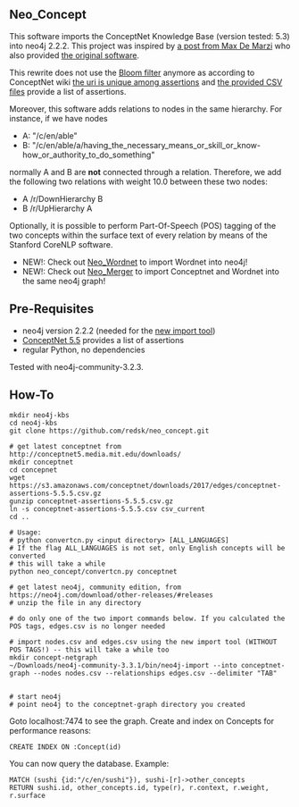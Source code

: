 Neo_Concept
-----------

This software imports the ConceptNet Knowledge Base (version tested: 5.3) into neo4j 2.2.2. 
This project was inspired by [a post from Max De Marzi](http://maxdemarzi.com/2013/05/13/knowledge-bases-in-neo4j/) who also provided [the original software](https://github.com/maxdemarzi/neo_concept).

This rewrite does not use the [Bloom filter](http://en.wikipedia.org/wiki/Bloom_filter) anymore as according to ConceptNet wiki [the uri is unique among assertions](https://github.com/commonsense/conceptnet5/wiki/Edges) and [the provided CSV files](http://conceptnet5.media.mit.edu/downloads/current/) provide a list of assertions. 

Moreover, this software adds relations to nodes in the same hierarchy. For instance, if we have nodes
- A: "/c/en/able"
- B: "/c/en/able/a/having_the_necessary_means_or_skill_or_know-how_or_authority_to_do_something"

normally A and B are **not** connected through a relation. Therefore, we add the following two relations with weight 10.0 between these two nodes:
- A /r/DownHierarchy B
- B /r/UpHierarchy A

Optionally, it is possible to perform Part-Of-Speech (POS) tagging of the two concepts within the surface text of every relation by means of the Stanford CoreNLP software. 

- NEW!: Check out [Neo_Wordnet](https://github.com/redsk/neo_wordnet) to import Wordnet into neo4j!
- NEW!: Check out [Neo_Merger](https://github.com/redsk/neo_merger) to import Conceptnet and Wordnet into the same neo4j graph!

Pre-Requisites
--------------

- neo4j version 2.2.2 (needed for the [new import tool](http://neo4j.com/docs/2.2.2/import-tool.html))
- [ConceptNet 5.5](https://s3.amazonaws.com/conceptnet/downloads/2017/edges/conceptnet-assertions-5.5.5.csv.gz) provides a list of assertions
- regular Python, no dependencies

Tested with neo4j-community-3.2.3.

How-To 
-------------------

    mkdir neo4j-kbs
    cd neo4j-kbs
    git clone https://github.com/redsk/neo_concept.git

    # get latest conceptnet from http://conceptnet5.media.mit.edu/downloads/
    mkdir conceptnet
    cd concepnet
    wget https://s3.amazonaws.com/conceptnet/downloads/2017/edges/conceptnet-assertions-5.5.5.csv.gz
    gunzip conceptnet-assertions-5.5.5.csv.gz
    ln -s conceptnet-assertions-5.5.5.csv csv_current
    cd ..

    # Usage:
    # python convertcn.py <input directory> [ALL_LANGUAGES]
    # If the flag ALL_LANGUAGES is not set, only English concepts will be converted
    # this will take a while
    python neo_concept/convertcn.py conceptnet

    # get latest neo4j, community edition, from https://neo4j.com/download/other-releases/#releases
    # unzip the file in any directory

    # do only one of the two import commands below. If you calculated the POS tags, edges.csv is no longer needed

    # import nodes.csv and edges.csv using the new import tool (WITHOUT POS TAGS!) -- this will take a while too
    mkdir concept-netgraph
    ~/Downloads/neo4j-community-3.3.1/bin/neo4j-import --into conceptnet-graph --nodes nodes.csv --relationships edges.csv --delimiter "TAB"


    # start neo4j
    # point neo4j to the conceptnet-graph directory you created


Goto localhost:7474 to see the graph. Create and index on Concepts for performance reasons:

    CREATE INDEX ON :Concept(id)

You can now query the database. Example:

    MATCH (sushi {id:"/c/en/sushi"}), sushi-[r]->other_concepts
    RETURN sushi.id, other_concepts.id, type(r), r.context, r.weight, r.surface
